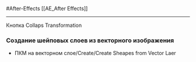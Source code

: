 #After-Effects 
[[AE_After Effects]]
_______
Кнопка Collaps Transformation

### Создание шейповых слоев из векторного изображения
- ПКМ на векторном слое/Create/Create Sheapes from Vector Laer